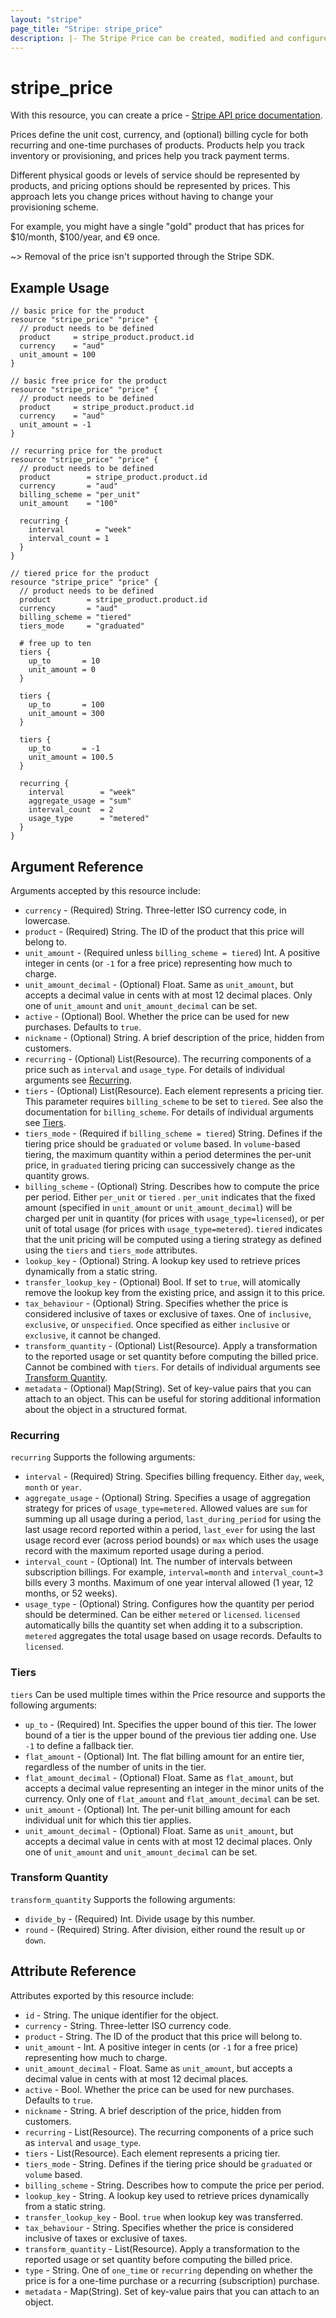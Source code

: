 ```yaml
---
layout: "stripe"
page_title: "Stripe: stripe_price"
description: |- The Stripe Price can be created, modified and configured by this resource.
---
```


# stripe_price

With this resource, you can create a price - [Stripe API price documentation](https://stripe.com/docs/api/prices).

Prices define the unit cost, currency, and (optional) billing cycle for both recurring and one-time purchases of
products. Products help you track inventory or provisioning, and prices help you track payment terms.

Different physical goods or levels of service should be represented by products, and pricing options should be
represented by prices. This approach lets you change prices without having to change your provisioning scheme.

For example, you might have a single "gold" product that has prices for $10/month, $100/year, and €9 once.

~> Removal of the price isn't supported through the Stripe SDK.

## Example Usage

```hcl
// basic price for the product
resource "stripe_price" "price" {
  // product needs to be defined
  product     = stripe_product.product.id
  currency    = "aud"
  unit_amount = 100
}

// basic free price for the product
resource "stripe_price" "price" {
  // product needs to be defined
  product     = stripe_product.product.id
  currency    = "aud"
  unit_amount = -1
}

// recurring price for the product
resource "stripe_price" "price" {
  // product needs to be defined
  product        = stripe_product.product.id
  currency       = "aud"
  billing_scheme = "per_unit"
  unit_amount    = "100"

  recurring {
    interval       = "week"
    interval_count = 1
  }
}

// tiered price for the product
resource "stripe_price" "price" {
  // product needs to be defined
  product        = stripe_product.product.id
  currency       = "aud"
  billing_scheme = "tiered"
  tiers_mode     = "graduated"

  # free up to ten
  tiers {
    up_to       = 10
    unit_amount = 0
  }
  
  tiers {
    up_to       = 100
    unit_amount = 300
  }
  
  tiers {
    up_to       = -1
    unit_amount = 100.5
  }

  recurring {
    interval        = "week"
    aggregate_usage = "sum"
    interval_count  = 2
    usage_type      = "metered"
  }
}

```

## Argument Reference

Arguments accepted by this resource include:

* `currency` - (Required) String. Three-letter ISO currency code, in lowercase.
* `product` - (Required) String. The ID of the product that this price will belong to.
* `unit_amount` - (Required unless `billing_scheme = tiered`) Int. A positive integer in cents (or `-1` for a free
  price) representing how much to charge.
* `unit_amount_decimal` - (Optional) Float. Same as `unit_amount`, but accepts a decimal value in cents with at most 12
  decimal places. Only one of `unit_amount` and `unit_amount_decimal` can be set.
* `active` - (Optional) Bool. Whether the price can be used for new purchases. Defaults to `true`.
* `nickname` - (Optional) String. A brief description of the price, hidden from customers.
* `recurring` - (Optional) List(Resource). The recurring components of a price such as `interval` and `usage_type`. For
  details of individual arguments see [Recurring](#recurring).
* `tiers` - (Optional) List(Resource). Each element represents a pricing tier. This parameter requires `billing_scheme`
  to be set to `tiered`. See also the documentation for `billing_scheme`. For details of individual arguments
  see [Tiers](#tiers).
* `tiers_mode` - (Required if `billing_scheme = tiered`) String. Defines if the tiering price should be `graduated`
  or `volume` based. In `volume`-based tiering, the maximum quantity within a period determines the per-unit price,
  in `graduated` tiering pricing can successively change as the quantity grows.
* `billing_scheme` - (Optional) String. Describes how to compute the price per period. Either `per_unit` or `tiered`
  . `per_unit` indicates that the fixed amount (specified in `unit_amount` or `unit_amount_decimal`) will be charged per
  unit in quantity (for prices with `usage_type=licensed`), or per unit of total usage (for prices
  with `usage_type=metered`). `tiered` indicates that the unit pricing will be computed using a tiering strategy as
  defined using the `tiers` and `tiers_mode` attributes.
* `lookup_key` - (Optional) String. A lookup key used to retrieve prices dynamically from a static string.
* `transfer_lookup_key` - (Optional) Bool. If set to `true`, will atomically remove the lookup key from the existing
  price, and assign it to this price.
* `tax_behaviour` - (Optional) String. Specifies whether the price is considered inclusive of taxes or exclusive of
  taxes. One of `inclusive`, `exclusive`, or `unspecified`. Once specified as either `inclusive` or `exclusive`, it
  cannot be changed.
* `transform_quantity` - (Optional) List(Resource). Apply a transformation to the reported usage or set quantity before
  computing the billed price. Cannot be combined with `tiers`. For details of individual arguments
  see [Transform Quantity](#transform-quantity).
* `metadata` - (Optional) Map(String). Set of key-value pairs that you can attach to an object. This can be useful for
  storing additional information about the object in a structured format.

### Recurring

`recurring` Supports the following arguments:

* `interval` - (Required) String. Specifies billing frequency. Either `day`, `week`, `month` or `year`.
* `aggregate_usage` - (Optional) String. Specifies a usage of aggregation strategy for prices of `usage_type=metered`.
  Allowed values are `sum` for summing up all usage during a period, `last_during_period` for using the last usage
  record reported within a period, `last_ever` for using the last usage record ever (across period bounds) or `max`
  which uses the usage record with the maximum reported usage during a period.
* `interval_count` - (Optional) Int. The number of intervals between subscription billings. For
  example, `interval=month` and `interval_count=3` bills every 3 months. Maximum of one year interval allowed (1 year,
  12 months, or 52 weeks).
* `usage_type` - (Optional) String. Configures how the quantity per period should be determined. Can be either `metered`
  or `licensed`. `licensed` automatically bills the quantity set when adding it to a subscription. `metered` aggregates
  the total usage based on usage records. Defaults to `licensed`.

### Tiers

`tiers` Can be used multiple times within the Price resource and supports the following arguments:

* `up_to` - (Required) Int. Specifies the upper bound of this tier. The lower bound of a tier is the upper bound of the
  previous tier adding one. Use `-1` to define a fallback tier.
* `flat_amount` - (Optional) Int. The flat billing amount for an entire tier, regardless of the number of units in the
  tier.
* `flat_amount_decimal` - (Optional) Float. Same as `flat_amount`, but accepts a decimal value representing an integer
  in the minor units of the currency. Only one of `flat_amount` and `flat_amount_decimal` can be set.
* `unit_amount` - (Optional) Int. The per-unit billing amount for each individual unit for which this tier applies.
* `unit_amount_decimal` - (Optional) Float. Same as `unit_amount`, but accepts a decimal value in cents with at most 12
  decimal places. Only one of `unit_amount` and `unit_amount_decimal` can be set.

### Transform Quantity

`transform_quantity` Supports the following arguments:

* `divide_by` - (Required) Int. Divide usage by this number.
* `round` - (Required) String. After division, either round the result `up` or `down`.

## Attribute Reference

Attributes exported by this resource include:

* `id` - String. The unique identifier for the object.
* `currency` - String. Three-letter ISO currency code.
* `product` - String. The ID of the product that this price will belong to.
* `unit_amount` - Int. A positive integer in cents (or `-1` for a free price) representing how much to charge.
* `unit_amount_decimal` - Float. Same as `unit_amount`, but accepts a decimal value in cents with at most 12 decimal
  places.
* `active` - Bool. Whether the price can be used for new purchases. Defaults to `true`.
* `nickname` - String. A brief description of the price, hidden from customers.
* `recurring` - List(Resource). The recurring components of a price such as `interval` and `usage_type`.
* `tiers` - List(Resource). Each element represents a pricing tier.
* `tiers_mode` - String. Defines if the tiering price should be `graduated` or `volume` based.
* `billing_scheme` - String. Describes how to compute the price per period.
* `lookup_key` - String. A lookup key used to retrieve prices dynamically from a static string.
* `transfer_lookup_key` - Bool. `true` when lookup key was transferred.
* `tax_behaviour` - String. Specifies whether the price is considered inclusive of taxes or exclusive of taxes.
* `transform_quantity` - List(Resource). Apply a transformation to the reported usage or set quantity before computing
  the billed price.
* `type` - String. One of `one_time` or `recurring` depending on whether the price is for a one-time purchase or a
  recurring (subscription) purchase.
* `metadata` - Map(String). Set of key-value pairs that you can attach to an object.